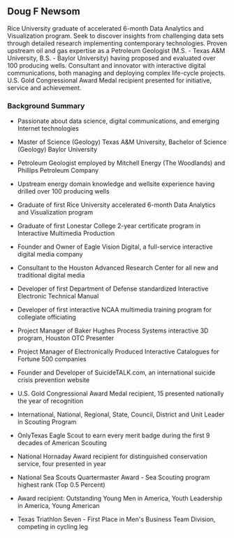 ## Doug F Newsom

Rice University graduate of accelerated 6-month Data Analytics and Visualization program.  Seek to discover insights from challenging data sets through detailed research implementing contemporary technologies.  Proven upstream oil and gas expertise as a Petroleum Geologist (M.S. - Texas A&M University, B.S. - Baylor University) having proposed and evaluated over 100 producing wells. Consultant and innovator with interactive digital communications, both managing and deploying complex life-cycle projects.  U.S. Gold Congressional Award Medal recipient presented for initiative, service and achievement.

### Background Summary

* Passionate about data science, digital communications, and emerging Internet technologies

* Master of Science (Geology) Texas A&M University, Bachelor of Science (Geology) Baylor University

* Petroleum Geologist employed by Mitchell Energy (The Woodlands) and Phillips Petroleum Company 

* Upstream energy domain knowledge and wellsite experience having drilled over 100 producing wells

* Graduate of first Rice University accelerated 6-month Data Analytics and Visualization program

* Graduate of first Lonestar College 2-year certificate program in Interactive Multimedia Production

* Founder and Owner of Eagle Vision Digital, a full-service interactive digital media company

* Consultant to the Houston Advanced Research Center for all new and traditional digital media

* Developer of first Department of Defense standardized Interactive Electronic Technical Manual

* Developer of first interactive NCAA multimedia training program for collegiate officiating

* Project Manager of Baker Hughes Process Systems interactive 3D program, Houston OTC Presenter

* Project Manager of Electronically Produced Interactive Catalogues for Fortune 500 companies

* Founder and Developer of SuicideTALK.com, an international suicide crisis prevention website

* U.S. Gold Congressional Award Medal recipient, 15 presented nationally the year of recognition

* International, National, Regional, State, Council, District and Unit Leader in Scouting Program

* OnlyTexas Eagle Scout to earn every merit badge during the first 9 decades of American Scouting

* National Hornaday Award recipient for distinguished conservation service, four presented in year

* National Sea Scouts Quartermaster Award - Sea Scouting program highest rank (Top 0.5 Percent) 

* Award recipient: Outstanding Young Men in America, Youth Leadership in America, Young American

* Texas Triathlon Seven - First Place in Men's Business Team Division, competing in cycling leg
